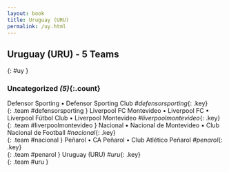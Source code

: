 ```yaml
---
layout: book
title: Uruguay (URU)
permalink: /uy.html
---
```


## Uruguay (URU) - 5 Teams
{: #uy }









### Uncategorized _(5)_{:.count}

Defensor Sporting • Defensor Sporting Club   _#defensorsporting_{: .key} <br>
{: .team #defensorsporting }
Liverpool FC Montevideo • Liverpool FC • Liverpool Fútbol Club • Liverpool Montevideo   _#liverpoolmontevideo_{: .key} <br>
{: .team #liverpoolmontevideo }
Nacional • Nacional de Montevideo • Club Nacional de Football   _#nacional_{: .key} <br>
{: .team #nacional }
Peñarol • CA Peñarol • Club Atlético Peñarol   _#penarol_{: .key} <br>
{: .team #penarol }
Uruguay  (URU)  _#uru_{: .key} <br>
{: .team #uru }


 
